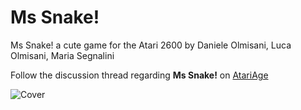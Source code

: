 Ms Snake!
=========

Ms Snake! a cute game for the Atari 2600
by Daniele Olmisani, Luca Olmisani, Maria Segnalini

Follow the discussion thread regarding **Ms Snake!** on [AtariAge](http://atariage.com/forums/topic/215913-ms-snake-is-coming/)

![Cover](http://mad4j.github.io/ms-snake/images/cover-small.jpg)
